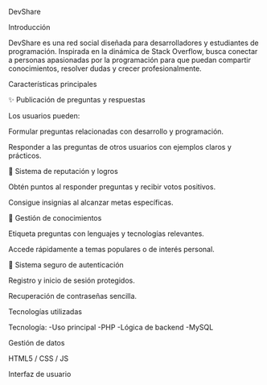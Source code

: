 DevShare



Introducción

DevShare es una red social diseñada para desarrolladores y estudiantes de programación. Inspirada en la dinámica de Stack Overflow, busca conectar a personas apasionadas por la programación para que puedan compartir conocimientos, resolver dudas y crecer profesionalmente.

Características principales

✨ Publicación de preguntas y respuestas

Los usuarios pueden:

Formular preguntas relacionadas con desarrollo y programación.

Responder a las preguntas de otros usuarios con ejemplos claros y prácticos.

🌟 Sistema de reputación y logros

Obtén puntos al responder preguntas y recibir votos positivos.

Consigue insignias al alcanzar metas específicas.

🔧 Gestión de conocimientos

Etiqueta preguntas con lenguajes y tecnologías relevantes.

Accede rápidamente a temas populares o de interés personal.

🔐 Sistema seguro de autenticación

Registro y inicio de sesión protegidos.

Recuperación de contraseñas sencilla.

Tecnologías utilizadas

Tecnología:
  -Uso principal
  -PHP
  -Lógica de backend
  -MySQL

Gestión de datos

HTML5 / CSS / JS

Interfaz de usuario
